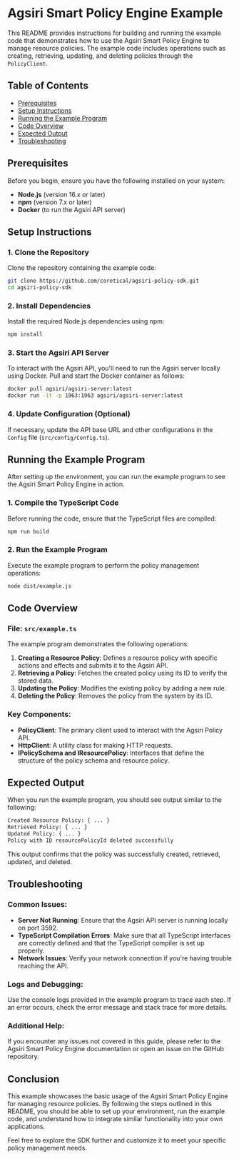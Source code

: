 # Agsiri Smart Policy Engine Example

This README provides instructions for building and running the example code that demonstrates how to use the Agsiri Smart Policy Engine to manage resource policies. The example code includes operations such as creating, retrieving, updating, and deleting policies through the `PolicyClient`.

## Table of Contents

- [Prerequisites](#prerequisites)
- [Setup Instructions](#setup-instructions)
- [Running the Example Program](#running-the-example-program)
- [Code Overview](#code-overview)
- [Expected Output](#expected-output)
- [Troubleshooting](#troubleshooting)

## Prerequisites

Before you begin, ensure you have the following installed on your system:

- **Node.js** (version 16.x or later)
- **npm** (version 7.x or later)
- **Docker** (to run the Agsiri API server)

## Setup Instructions

### 1. Clone the Repository

Clone the repository containing the example code:

```bash
git clone https://github.com/coretical/agsiri-policy-sdk.git
cd agsiri-policy-sdk
```

### 2. Install Dependencies

Install the required Node.js dependencies using npm:

```bash
npm install
```

### 3. Start the Agsiri API Server

To interact with the Agsiri API, you'll need to run the Agsiri server locally using Docker. Pull and start the Docker container as follows:

```bash
docker pull agsiri/agsiri-server:latest
docker run -it -p 1963:1963 agsiri/agsiri-server:latest
```

### 4. Update Configuration (Optional)

If necessary, update the API base URL and other configurations in the `Config` file (`src/config/Config.ts`).

## Running the Example Program

After setting up the environment, you can run the example program to see the Agsiri Smart Policy Engine in action.

### 1. Compile the TypeScript Code

Before running the code, ensure that the TypeScript files are compiled:

```bash
npm run build
```

### 2. Run the Example Program

Execute the example program to perform the policy management operations:

```bash
node dist/example.js
```

## Code Overview

### File: `src/example.ts`

The example program demonstrates the following operations:

1. **Creating a Resource Policy**: Defines a resource policy with specific actions and effects and submits it to the Agsiri API.
2. **Retrieving a Policy**: Fetches the created policy using its ID to verify the stored data.
3. **Updating the Policy**: Modifies the existing policy by adding a new rule.
4. **Deleting the Policy**: Removes the policy from the system by its ID.

### Key Components:

- **PolicyClient**: The primary client used to interact with the Agsiri Policy API.
- **HttpClient**: A utility class for making HTTP requests.
- **IPolicySchema and IResourcePolicy**: Interfaces that define the structure of the policy schema and resource policy.

## Expected Output

When you run the example program, you should see output similar to the following:

```bash
Created Resource Policy: { ... }
Retrieved Policy: { ... }
Updated Policy: { ... }
Policy with ID resourcePolicyId deleted successfully
```

This output confirms that the policy was successfully created, retrieved, updated, and deleted.

## Troubleshooting

### Common Issues:

- **Server Not Running**: Ensure that the Agsiri API server is running locally on port 3592.
- **TypeScript Compilation Errors**: Make sure that all TypeScript interfaces are correctly defined and that the TypeScript compiler is set up properly.
- **Network Issues**: Verify your network connection if you're having trouble reaching the API.

### Logs and Debugging:

Use the console logs provided in the example program to trace each step. If an error occurs, check the error message and stack trace for more details.

### Additional Help:

If you encounter any issues not covered in this guide, please refer to the Agsiri Smart Policy Engine documentation or open an issue on the GitHub repository.

## Conclusion

This example showcases the basic usage of the Agsiri Smart Policy Engine for managing resource policies. By following the steps outlined in this README, you should be able to set up your environment, run the example code, and understand how to integrate similar functionality into your own applications.

Feel free to explore the SDK further and customize it to meet your specific policy management needs.

